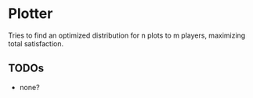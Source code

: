 # Plotter

Tries to find an optimized distribution for n plots to m players, maximizing total satisfaction.

## TODOs
- none?
